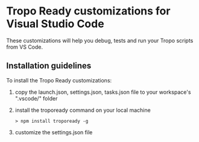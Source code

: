 # Tropo Ready customizations for Visual Studio Code

These customizations will help you debug, tests and run your Tropo scripts from VS Code.


## Installation guidelines

To install the Tropo Ready customizations:

1. copy the launch.json, settings.json, tasks.json file to your workspace's ".vscode/" folder 

2. install the tropoready command on your local machine
   ```shell
   > npm install tropoready -g
   ```

3.  customize the settings.json file

